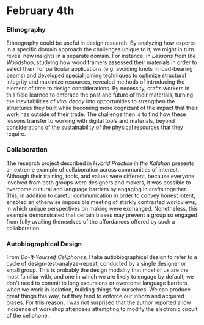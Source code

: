 # February 4th

### Ethnography
Ethnography could be useful in design research. By analyzing how experts in a specific domain approach the challenges unique to it, we might in turn reveal new insights in a separate domain. For instance, in *Lessons from the Woodshop*, studying how wood framers assessed their materials in order to select them for particular applications (e.g. avoiding knots in load-bearing beams) and developed special joining techniques to optimize structural integrity and maximize resources, revealed methods of introducing the element of time to design considerations. By necessity, crafts workers in this field learned to embrace the past and future of their materials, turning the inevitabilities of *vital decay* into opportunities to strengthen the structures they built while becoming more cognizant of the impact that their work has outside of their trade. The challenge then is to find how these lessons transfer to working with digital tools and materials, beyond considerations of the sustainability of the physical resources that they require.

### Collaboration
The research project described in *Hybrid Practice in the Kalahari* presents an extreme example of collaboration across communities of interest. Although their training, tools, and values were different, because everyone involved from both groups were designers and makers, it was possible to overcome cultural and language barriers by engaging in crafts together. This, in addition to careful communication in order to convey honest intent, enabled an otherwise impossible meeting of starkly contrasted worldviews, in which unique perspectives on making were exchanged. Nonetheless, this example demonstrated that certain biases may prevent a group so engaged from fully availing themselves of the affordances offered by such a collaboration.

### Autobiographical Design
From *Do-It-Yourself Cellphones*, I take autiobiographical design to refer to a cycle of design-test-analyze-repeat, conducted by a single designer or small group. This is probably the design modality that most of us are the most familiar with, and one in which we are likely to engage by default; we don't need to commit to long excursions or overcome language barriers when we work in isolation, building things for ourselves. We can produce great things this way, but they tend to enforce our inborn and acquired biases. For this reason, I was not surprised that the author reported a low incidence of workshop attendees attempting to modify the electronic circuit of the cellphone.